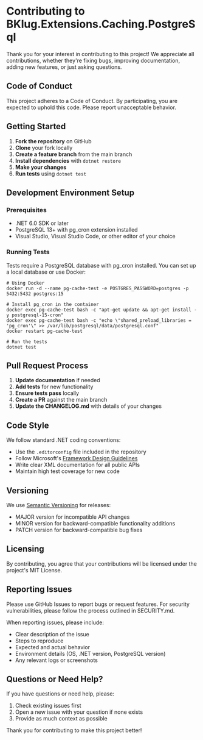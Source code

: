 # Contributing to BKlug.Extensions.Caching.PostgreSql

Thank you for your interest in contributing to this project! We appreciate all contributions, whether they're fixing bugs, improving documentation, adding new features, or just asking questions.

## Code of Conduct

This project adheres to a Code of Conduct. By participating, you are expected to uphold this code. Please report unacceptable behavior.

## Getting Started

1. **Fork the repository** on GitHub
2. **Clone** your fork locally
3. **Create a feature branch** from the main branch
4. **Install dependencies** with `dotnet restore`
5. **Make your changes**
6. **Run tests** using `dotnet test`

## Development Environment Setup

### Prerequisites
- .NET 6.0 SDK or later
- PostgreSQL 13+ with pg_cron extension installed
- Visual Studio, Visual Studio Code, or other editor of your choice

### Running Tests
Tests require a PostgreSQL database with pg_cron installed. You can set up a local database or use Docker:

```shell
# Using Docker
docker run -d --name pg-cache-test -e POSTGRES_PASSWORD=postgres -p 5432:5432 postgres:15

# Install pg_cron in the container
docker exec pg-cache-test bash -c "apt-get update && apt-get install -y postgresql-15-cron"
docker exec pg-cache-test bash -c "echo \"shared_preload_libraries = 'pg_cron'\" >> /var/lib/postgresql/data/postgresql.conf"
docker restart pg-cache-test

# Run the tests
dotnet test
```

## Pull Request Process

1. **Update documentation** if needed
2. **Add tests** for new functionality
3. **Ensure tests pass** locally
4. **Create a PR** against the main branch
5. **Update the CHANGELOG.md** with details of your changes

## Code Style

We follow standard .NET coding conventions:

- Use the `.editorconfig` file included in the repository
- Follow Microsoft's [Framework Design Guidelines](https://learn.microsoft.com/dotnet/standard/design-guidelines/)
- Write clear XML documentation for all public APIs
- Maintain high test coverage for new code

## Versioning

We use [Semantic Versioning](https://semver.org/) for releases:
- MAJOR version for incompatible API changes
- MINOR version for backward-compatible functionality additions
- PATCH version for backward-compatible bug fixes

## Licensing

By contributing, you agree that your contributions will be licensed under the project's MIT License.

## Reporting Issues

Please use GitHub Issues to report bugs or request features. For security vulnerabilities, please follow the process outlined in SECURITY.md.

When reporting issues, please include:
- Clear description of the issue
- Steps to reproduce
- Expected and actual behavior
- Environment details (OS, .NET version, PostgreSQL version)
- Any relevant logs or screenshots

## Questions or Need Help?

If you have questions or need help, please:
1. Check existing issues first
2. Open a new issue with your question if none exists
3. Provide as much context as possible

Thank you for contributing to make this project better!
